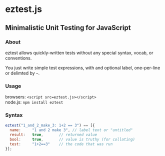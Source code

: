 # eztest.js
## Minimalistic Unit Testing for JavaScript


### About
eztest allows quickly-written tests without any special syntax, vocab, or conventions.

You just write simple test expressions, with and optional label, one-per-line or delimted by `~`.


### Usage
browsers:  `<script src=eztest.js></script>` <br>
node.js:   `npm install eztest`


### Syntax
```js
eztest("1_and_2_make_3: 1+2 == 3") == [{
  name: 	"1 and 2 make 3", // label text or "untitled"
  result: 	true,		// returned value
  bool: 	true,		// value is truthy (for collating)
  test: 	"1+2==3"	// the code that was run
}];
```

